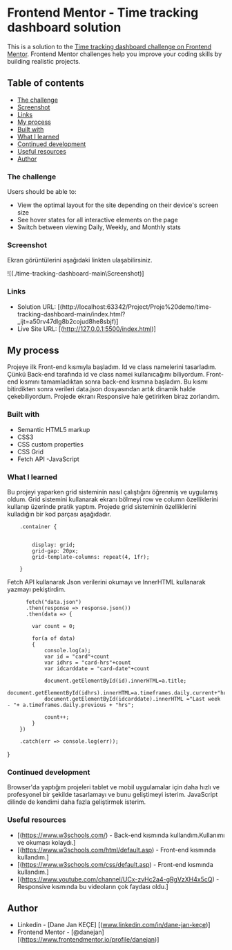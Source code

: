 # Frontend Mentor - Time tracking dashboard solution

This is a solution to the [Time tracking dashboard challenge on Frontend Mentor](https://www.frontendmentor.io/challenges/time-tracking-dashboard-UIQ7167Jw). Frontend Mentor challenges help you improve your coding skills by building realistic projects. 

## Table of contents


  - [The challenge](#the-challenge)
  - [Screenshot](#screenshot)
  - [Links](#links)
-   [My process](#my-process)
  - [Built with](#built-with)
  - [What I learned](#what-i-learned)
  - [Continued development](#continued-development)
  - [Useful resources](#useful-resources)
-   [Author](#author)


### The challenge

Users should be able to:

- View the optimal layout for the site depending on their device's screen size
- See hover states for all interactive elements on the page
- Switch between viewing Daily, Weekly, and Monthly stats

### Screenshot

Ekran görüntülerini aşağıdaki linkten ulaşabilirsiniz.

![(./time-tracking-dashboard-main\Screenshot)]


### Links

- Solution URL: [(http://localhost:63342/Project/Proje%20demo/time-tracking-dashboard-main/index.html?_ijt=a50rv47dlg8b2cojud8he8sbjf)]
- Live Site URL: [(http://127.0.0.1:5500/index.html)]

## My process

Projeye ilk Front-end kısmıyla başladım. Id ve class namelerini tasarladım. Çünkü Back-end tarafında id ve class namei kullanıcağımı biliyordum.
Front-end kısmını tamamladıktan sonra back-end kısmına başladım. Bu kısmı bitirdikten sonra verileri data.json dosyasından artık dinamik halde çekebiliyordum.
Projede ekranı Responsive hale getirirken biraz zorlandım.

### Built with

- Semantic HTML5 markup
- CSS3
- CSS custom properties
- CSS Grid
- Fetch API
-JavaScript

  
### What I learned

Bu projeyi yaparken grid sisteminin nasıl çalıştığını öğrenmiş ve uygulamış oldum. Grid sistemini kullanarak ekranı bölmeyi
row ve column özelliklerini kullanıp üzerinde pratik yaptım. Projede grid sisteminin özelliklerini kulladığın bir kod parçası aşağıdadır.

        .container {

            
            display: grid;
            grid-gap: 20px;
            grid-template-columns: repeat(4, 1fr);

        }

Fetch API kullanarak Json verilerini okumayı ve InnerHTML kullanarak yazmayı pekiştirdim.

          fetch("data.json")
          .then(response => response.json())
          .then(data => {

            var count = 0;

            for(a of data)
            {
                console.log(a);
                var id = "card"+count
                var idhrs = "card-hrs"+count
                var idcarddate = "card-date"+count

                document.getElementById(id).innerHTML=a.title;
                document.getElementById(idhrs).innerHTML=a.timeframes.daily.current+"hrs";
                document.getElementById(idcarddate).innerHTML ="Last week - "+ a.timeframes.daily.previous + "hrs";

                count++;
            }
        })

        .catch(err => console.log(err));
}



### Continued development

Browser'da yaptığım projeleri tablet ve mobil uygulamalar için daha hızlı ve profesyonel bir şekilde tasarlamayı ve bunu geliştimeyi isterim.
JavaScript dilinde de kendimi daha fazla geliştirmek isterim.


### Useful resources

- [(https://www.w3schools.com/) - Back-end kısmında kullandım.Kullanımı ve okuması kolaydı.]
- [(https://www.w3schools.com/html/default.asp) - Front-end kısmında kullandım.]
- [(https://www.w3schools.com/css/default.asp) - Front-end kısmında kullandım.]
- [(https://www.youtube.com/channel/UCx-zvHc2a4-gRgVzXH4x5cQ) - Responsive kısmında bu videoların çok faydası oldu.]



## Author

- Linkedin - [Dane Jan KEÇE] [(www.linkedin.com/in/dane-jan-keçe)]
- Frontend Mentor - [@danejan] [(https://www.frontendmentor.io/profile/danejan)]



